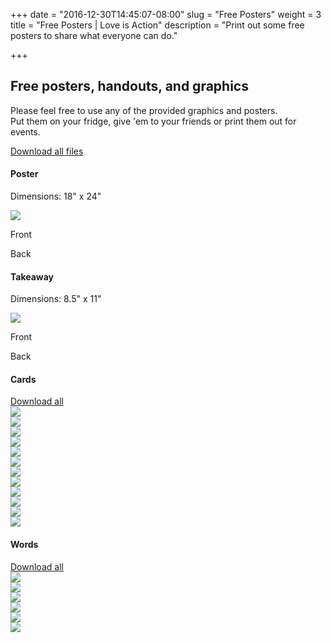 +++
date = "2016-12-30T14:45:07-08:00"
slug = "Free Posters"
weight = 3
title = "Free Posters | Love is Action"
description = "Print out some free posters to share what everyone can do."

+++

<h2 class="mt2 mb3">Free posters, handouts, and graphics</h2>

Please feel free to use any of the provided graphics and posters. </br>
Put them on your fridge, give 'em to your friends or print them out for events.
<div>

  <div class="clearfix mt4">
    <a href="/pdf/loveisaction_all-files.zip" target="_blank">Download all files</a>
  </div>


  <div class="clearfix mt4">
    <div class="col-12 mb2">
      <h4>Poster</h4>
      <p>Dimensions: 18" x 24"</p>
    </div>
    <div class="col-12">
      <div class="sm-col sm-col-12 md-col-6">
        <a class="img-link" href="/pdf/loveisaction_poster.pdf" target="_blank"><img class="border" src="/img/poster.svg"></a>
      </div>
    </div>
    <div class="sm-col-12 md-col-6">
      <div class="col-6-override">
        <p class="center">Front</p>
      </div>
      <div class="col-6-override">
        <p class="center">Back</p>
      </div>
    </div>
  </div>


  <div class="clearfix mt4">
    <div class="col-12 mb2">
      <h4>Takeaway</h4>
      <p>Dimensions: 8.5" x 11"</p>
    </div>
    <div class="sm-col sm-col-12 md-col-6">
      <a class="img-link" href="/pdf/loveisaction_takeaway.pdf" target="_blank"><img class="border" src="/img/takeaway.svg"></a>
    </div>
    <div class="sm-col-12 md-col-6">
      <div class="col-6-override">
        <p class="center">Front</p>
      </div>
      <div class="col-6-override">
        <p class="center">Back</p>
      </div>
    </div>
  </div>



  <div class="clearfix mt4">
    <div class="col-12 mb2">
      <h4>Cards</h4>
    </div>
    <div class="mb2">
      <a href="/pdf/loveisaction_cards.pdf" target="_blank">Download all</a>
    </div>
    <div class="sm-col sm-col-4 md-col-2">
      <a class="img-link" href="/pdf/loveisaction.pdf" target="_blank"><img src="/img/logo.svg"></a>
    </div>
    <div class="sm-col sm-col-4 md-col-2">
      <a class="img-link" href="/pdf/loveisaction_ask.pdf" target="_blank"><img src="/img/ask.svg"></a>
    </div>
    <div class="sm-col sm-col-4 md-col-2">
      <a class="img-link" href="/pdf/loveisaction_care.pdf" target="_blank"><img src="/img/care.svg"></a>
    </div>
    <div class="sm-col sm-col-4 md-col-2">
      <a class="img-link" href="/pdf/loveisaction_help.pdf" target="_blank"><img src="/img/help.svg"></a>
    </div>
    <div class="sm-col sm-col-4 md-col-2">
      <a class="img-link" href="/pdf/loveisaction_learn.pdf" target="_blank"><img src="/img/learn.svg"></a>
    </div>
    <div class="sm-col sm-col-4 md-col-2">
      <a class="img-link" href="/pdf/loveisaction_persevere.pdf" target="_blank"><img src="/img/persevere.svg"></a>
    </div>
    <div class="sm-col sm-col-4 md-col-2">
      <a class="img-link" href="/pdf/loveisaction_protect.pdf" target="_blank"><img src="/img/protect.svg"></a>
    </div>
    <div class="sm-col sm-col-4 md-col-2">
      <a class="img-link" href="/pdf/loveisaction_respect.pdf" target="_blank"><img src="/img/respect.svg"></a>
    </div>
    <div class="sm-col sm-col-4 md-col-2">
      <a class="img-link" href="/pdf/loveisaction_share.pdf" target="_blank"><img src="/img/share.svg"></a>
    </div>
    <div class="sm-col sm-col-4 md-col-2">
      <a class="img-link" href="/pdf/loveisaction_show-up.pdf" target="_blank"><img src="/img/show-up.svg"></a>
    </div>
    <div class="sm-col sm-col-4 md-col-2">
      <a class="img-link" href="/pdf/loveisaction_speak-up.pdf" target="_blank"><img src="/img/speak-up.svg"></a>
    </div>
    <div class="sm-col sm-col-4 md-col-2">
      <a class="img-link" href="/pdf/loveisaction_support.pdf" target="_blank"><img src="/img/support.svg"></a>
    </div>
  </div>



  <div class="clearfix mt4">
    <div class="col-12 mb2">
      <h4>Words</h4>
    </div>
    <div>
      <a href="/pdf/loveisaction_words.pdf" target="_blank">Download all</a>
    </div>
    <div class="sm-col sm-col-6 md-col-4 p2">
      <a class="img-link" href="/pdf/loveisaction_words-01.pdf" target="_blank"><img class="border" src="/img/words01.svg"></a>
    </div>
    <div class="sm-col sm-col-6 md-col-4 p2">
      <a class="img-link" href="/pdf/loveisaction_words-02.pdf" target="_blank"><img class="border" src="/img/words02.svg"></a>
    </div>
    <div class="sm-col sm-col-6 md-col-4 p2">
      <a class="img-link" href="/pdf/loveisaction_words-03.pdf" target="_blank"><img class="border" src="/img/words03.svg"></a>
    </div>
    <div class="sm-col sm-col-6 md-col-4 p2">
      <a class="img-link" href="/pdf/loveisaction_words-04.pdf" target="_blank"><img class="border" src="/img/words04.svg"></a>
    </div>
    <div class="sm-col sm-col-6 md-col-4 p2">
      <a class="img-link" href="/pdf/loveisaction_words-05.pdf" target="_blank"><img class="border" src="/img/words05.svg"></a>
    </div>
    <div class="sm-col sm-col-6 md-col-4 p2">
      <a class="img-link" href="/pdf/loveisaction_words-06.pdf" target="_blank"><img class="border" src="/img/words06.svg"></a>
    </div>
  </div>

</div>
